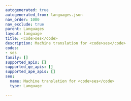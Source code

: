 ```yaml
---
autogenerated: true
autogenerated_from: languages.json
nav_order: 1000
nav_exclude: true
parent: Languages
layout: language
title: <code>ses</code>
description: Machine translation for <code>ses</code>
codes:
- ses
family: []
supported_apis: []
supported_qe_apis: []
supported_ape_apis: []
seo:
  name: Machine translation for <code>ses</code>
  type: Language

---
```


